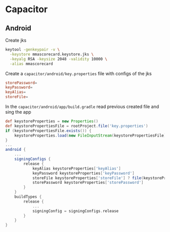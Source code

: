 # Capacitor

## Android

Create jks

```bash
keytool -genkeypair -v \
  -keystore mmascorecard.keystore.jks \
  -keyalg RSA -keysize 2048 -validity 10000 \
  -alias mmascorecard
```

Create a `capacitor/android/key.properties` file with configs of the jks

```conf
storePassword=
keyPassword=
keyAlias=
storeFile=
```

In the `capacitor/android/app/build.gradle` read previous created file and sing the app

```gradle
def keystoreProperties = new Properties()
def keystorePropertiesFile = rootProject.file('key.properties')
if (keystorePropertiesFile.exists()) {
    keystoreProperties.load(new FileInputStream(keystorePropertiesFile))
}
...
android {
    ...
    signingConfigs {
        release {
            keyAlias keystoreProperties['keyAlias']
            keyPassword keystoreProperties['keyPassword']
            storeFile keystoreProperties['storeFile'] ? file(keystoreProperties['storeFile']) : null
            storePassword keystoreProperties['storePassword']
        }
    }
    buildTypes {
        release {
            ...
            signingConfig = signingConfigs.release
        }
    }
}
```
